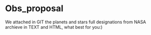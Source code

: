 # Obs_proposal
We attached in GIT the planets and stars full designations from NASA archieve in TEXT and HTML, what best for you:) 
